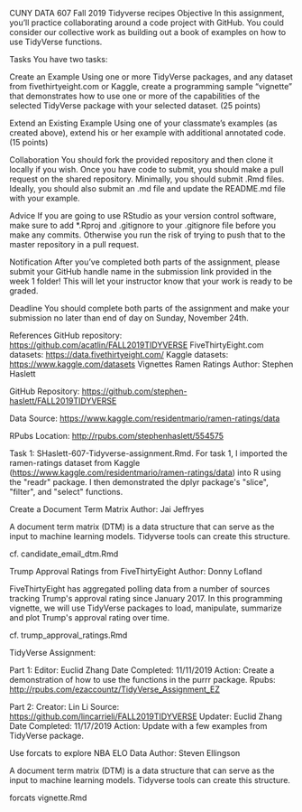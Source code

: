 CUNY DATA 607 Fall 2019 Tidyverse recipes
Objective
In this assignment, you’ll practice collaborating around a code project with GitHub. You could consider our collective work as building out a book of examples on how to use TidyVerse functions.

Tasks
You have two tasks:

Create an Example Using one or more TidyVerse packages, and any dataset from fivethirtyeight.com or Kaggle, create a programming sample “vignette” that demonstrates how to use one or more of the capabilities of the selected TidyVerse package with your selected dataset. (25 points)

Extend an Existing Example Using one of your classmate’s examples (as created above), extend his or her example with additional annotated code. (15 points)

Collaboration
You should fork the provided repository and then clone it locally if you wish. Once you have code to submit, you should make a pull request on the shared repository. Minimally, you should submit .Rmd files. Ideally, you should also submit an .md file and update the README.md file with your example.

Advice
If you are going to use RStudio as your version control software, make sure to add *.Rproj and .gitignore to your .gitignore file before you make any commits. Otherwise you run the risk of trying to push that to the master repository in a pull request.

Notification
After you’ve completed both parts of the assignment, please submit your GitHub handle name in the submission link provided in the week 1 folder! This will let your instructor know that your work is ready to be graded.

Deadline
You should complete both parts of the assignment and make your submission no later than end of day on Sunday, November 24th.

References
GitHub repository: https://github.com/acatlin/FALL2019TIDYVERSE
FiveThirtyEight.com datasets: https://data.fivethirtyeight.com/
Kaggle datasets: https://www.kaggle.com/datasets
Vignettes
Ramen Ratings
Author: Stephen Haslett

GitHub Repository: https://github.com/stephen-haslett/FALL2019TIDYVERSE

Data Source: https://www.kaggle.com/residentmario/ramen-ratings/data

RPubs Location: http://rpubs.com/stephenhaslett/554575

Task 1: SHaslett-607-Tidyverse-assignment.Rmd. For task 1, I imported the ramen-ratings dataset from Kaggle (https://www.kaggle.com/residentmario/ramen-ratings/data) into R using the "readr" package. I then demonstrated the dplyr package's "slice", "filter", and "select" functions.

Create a Document Term Matrix
Author: Jai Jeffryes

A document term matrix (DTM) is a data structure that can serve as the input to machine learning models. Tidyverse tools can create this structure.

cf. candidate_email_dtm.Rmd

Trump Approval Ratings from FiveThirtyEight
Author: Donny Lofland

FiveThirtyEight has aggregated polling data from a number of sources tracking Trump's approval rating since January 2017. In this programming vignette, we will use TidyVerse packages to load, manipulate, summarize and plot Trump's approval rating over time.

cf. trump_approval_ratings.Rmd

TidyVerse Assignment:

Part 1: Editor: Euclid Zhang Date Completed: 11/11/2019 Action: Create a demonstration of how to use the functions in the purrr package. Rpubs: http://rpubs.com/ezaccountz/TidyVerse_Assignment_EZ

Part 2: Creator: Lin Li Source: https://github.com/lincarrieli/FALL2019TIDYVERSE Updater: Euclid Zhang Date Completed: 11/17/2019 Action: Update with a few examples from TidyVerse package.


Use forcats to explore NBA ELO Data
Author: Steven Ellingson

A document term matrix (DTM) is a data structure that can serve as the input to machine learning models. Tidyverse tools can create this structure.

forcats vignette.Rmd
